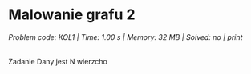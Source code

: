 # Malowanie grafu 2
###### Problem code: KOL1 \| Time: 1.00 s \| Memory: 32 MB \| Solved: no \| print

Zadanie
Dany jest N wierzcho
